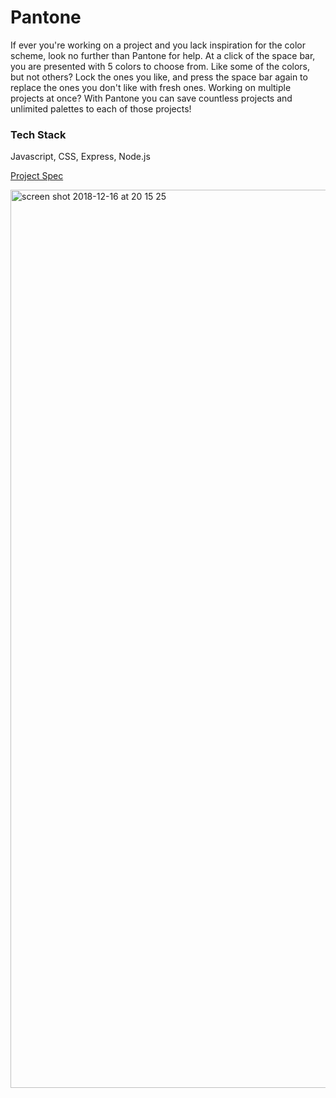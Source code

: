 # Pantone
If ever you're working on a project and you lack inspiration for the color scheme, look no further than Pantone for help. At a click of the space bar, you are presented with 5 colors to choose from. Like some of the colors, but not others? Lock the ones you like, and press the space bar again to replace the ones you don't like with fresh ones. Working on multiple projects at once? With Pantone you can save countless projects and unlimited palettes to each of those projects!

### Tech Stack
Javascript, CSS, Express, Node.js

[Project Spec](http://frontend.turing.io/projects/palette-picker.html)

<img width="1437" alt="screen shot 2018-12-16 at 20 15 25" src="https://user-images.githubusercontent.com/36767936/50064612-5b85be00-016f-11e9-93f2-a50d14a28269.png">
